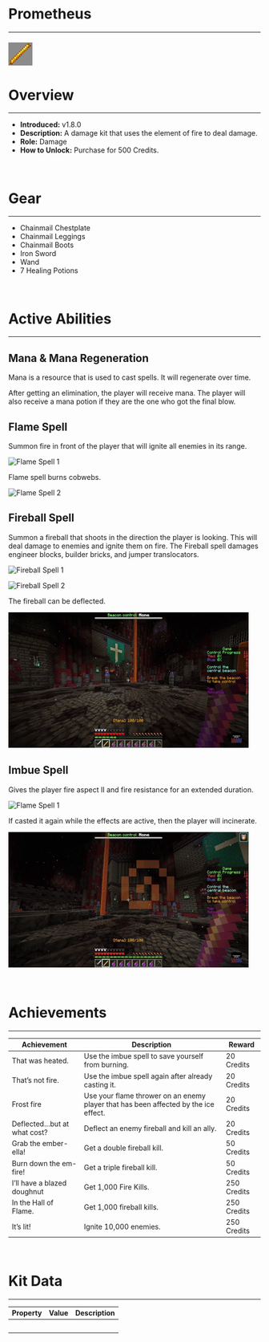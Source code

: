 
# Prometheus

***

#### ![prometheus-icon](../assets/kits/prometheus/prometheus-icon.jpg)

# Overview
***
- **Introduced:** v1.8.0
- **Description:** A damage kit that uses the element of fire to deal damage.
- **Role:** Damage
- **How to Unlock:** Purchase for 500 Credits.

<br />  

# Gear
***
- Chainmail Chestplate
- Chainmail Leggings
- Chainmail Boots
- Iron Sword
- Wand
- 7 Healing Potions

<br />  

# Active Abilities
***
## Mana & Mana Regeneration
Mana is a resource that is used to cast spells. It will regenerate over time.

<!-- ![Mana & Regeneration 1]() -->

After getting an elimination, the player will receive mana. The player will also receive a mana potion if they are the one who got the final blow.

<!-- ![Mana & Regeneration 2]() -->

## Flame Spell
Summon fire in front of the player that will ignite all enemies in its range.

![Flame Spell 1](../assets/kits/prometheus/Prometheus%20-%20Flame.gif)

Flame spell burns cobwebs.

![Flame Spell 2](../assets/kits/prometheus/Prometheus%20-%20Flame%20Cobweb.gif)

## Fireball  Spell
Summon a fireball that shoots in the direction the player is looking. This will deal damage to enemies and ignite them on fire. The Fireball spell damages engineer blocks, builder bricks, and jumper translocators.

![Fireball Spell 1](../assets/kits/prometheus/Prometheus%20-%20Fireball%201.gif)

![Fireball Spell 2](../assets/kits/prometheus/Prometheus%20-%20Fireball%202.gif)

The fireball can be deflected. 

![Fireball Spell 3](../assets/kits/prometheus/Prometheus%20-%20Fireball%203.gif)

## Imbue Spell
Gives the player fire aspect II and fire resistance for an extended duration.

![Flame Spell 1](../assets/kits/prometheus/Prometheus%20-%20Imbue.gif)

If casted it again while the effects are active, then the player will incinerate.

![Flame Spell 2](../assets/kits/prometheus/Prometheus%20-%20Imbue%20Death.gif)

<br /> 

# Achievements
***

| Achievement | Description | Reward |
| ----------- | ----------- | ------ |
| That was heated. | Use the imbue spell to save yourself from burning. | 20 Credits |
| That’s not fire. | Use the imbue spell again after already casting it. | 20 Credits |
| Frost fire | Use your flame thrower on an enemy player that has been affected by the ice effect. | 20 Credits |
| Deflected…but at what cost? | Deflect an enemy fireball and kill an ally. | 20 Credits |
| Grab the ember-ella! | Get a double fireball kill. | 50 Credits|
| Burn down the em-fire! | Get a triple fireball kill. | 50 Credits |
| I’ll have a blazed doughnut | Get 1,000 Fire Kills. | 250 Credits |
| In the Hall of Flame. | Get 1,000 fireball kills. | 250 Credits |
| It’s lit! | Ignite 10,000 enemies. | 250 Credits |

<br />  

# Kit Data
***

| Property | Value | Description |
|----------|-------|-------------|
| | | |
| | | |
| | | |
| | | |
| | | |
